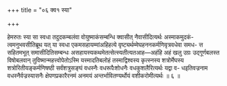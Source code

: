 +++
title = "०६ क्व१ स्या"

+++

हेमरुतः स्या सा स्वधा तदुदकम्बलंवा वोयुष्माकंसम्बन्धि क्वासीत् नैवासीदित्यर्थः अस्माकमुदकं- त्वमनुभवसीतिब्रूथ यत् या स्वधा एकमसहायम्मांअहिहत्ये वृष्ट्यर्थम्मेघहननकर्मणिवृत्रवधेवा समध- त्त सहितमभूत् समासीदितिसम्बन्धः असहायस्यकथमेतत्सेत्स्यतीत्यतआह—अहंहि अहं खलु उग्रः उद्गूर्णबलस्त विषोबलवान् तुविष्मान्महत्त्वोपेतोऽस्मि यस्मादतिबलोहं तस्माद्विश्वस्य कृत्स्नस्य शत्रोर्मेघस्य शत्रोरितीयङ्कर्मणिषष्ठी सर्वंशत्रुसङ्घं वधस्नैः वधरूपैःशोधनैः वधकुशलैरित्यर्थः यद्वा व- धइतिवज्रनाम वधस्नैर्वज्रस्यासनैः क्षेपणप्रकारैरनमं अनमयं अन्तर्भावितण्यर्थोयं वशीकरोमीत्यर्थः ॥ ६ ॥